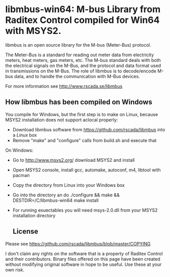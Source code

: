 # libmbus-win64: M-bus Library from Raditex Control compiled for Win64 with MSYS2.

libmbus is an open source library for the M-bus (Meter-Bus) protocol.

The Meter-Bus is a standard for reading out meter data from electricity meters, heat meters, gas meters, etc. The M-bus standard deals with both the electrical signals on the M-Bus, and the protocol and data format used in transmissions on the M-Bus. The role of libmbus is to decode/encode M-bus data, and to handle the communication with M-Bus devices.

For more information see http://www.rscada.se/libmbus


  How libmbus has been compiled on Windows
  ---------------------------------------- 

You compile for Windows, but the first step is to make on Linux, because MSYS2 installation does not support aclocal properly:
- Download libmbus software from https://github.com/rscada/libmbus into a _Linux_ box
- Remove "make" and "configure" calls from build.sh and execute that

On Windows:
- Go to http://www.msys2.org/ download MSYS2 and install
- Open MSYS2 console, install gcc, automake, autoconf, m4, libtool with pacman
- Copy the directory from Linux into your Windows box
- Go into the directory an do ./configure && make && DESTDIR=/C/libmbus-win64 make install
- For running exuectables you will need msys-2.0.dll from your MSYS2 installation directory

  License
  -------

Please see https://github.com/rscada/libmbus/blob/master/COPYING

I don't claim any rights on the software that is a property of Raditex Control and their contributors. Binary files offered on this page have been created without modifying original software in hope to be useful. Use these at your own risk.
